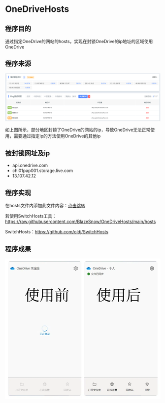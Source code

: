 # OneDriveHosts

## 程序目的

通过指定OneDrive的网站的hosts，实现在封锁OneDrive的ip地址的区域使用OneDrive

## 程序来源

![ban](/image/ban.png)

如上图所示，部分地区封锁了OneDrive的网站的ip，导致OneDrive无法正常使用，需要通过指定ip的方法使用OneDrive的其他ip

## 被封锁网址及ip

- api.onedrive.com
- chi01pap001.storage.live.com
- 13.107.42.12

## 程序实现

在hosts文件内添加此文件内容：[点击跳转](/hosts)

若使用SwitchHosts工具：https://raw.githubusercontent.com/BlazeSnow/OneDriveHosts/main/hosts

SwitchHosts：https://github.com/oldj/SwitchHosts

## 程序成果

![effect](/image/effect.png)